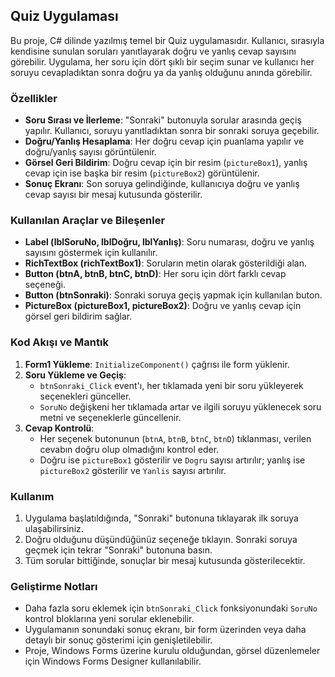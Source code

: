 ## Quiz Uygulaması

Bu proje, C# dilinde yazılmış temel bir Quiz uygulamasıdır. Kullanıcı, sırasıyla kendisine sunulan soruları yanıtlayarak doğru ve yanlış cevap sayısını görebilir. Uygulama, her soru için dört şıklı bir seçim sunar ve kullanıcı her soruyu cevapladıktan sonra doğru ya da yanlış olduğunu anında görebilir.

### Özellikler

- **Soru Sırası ve İlerleme**: "Sonraki" butonuyla sorular arasında geçiş yapılır. Kullanıcı, soruyu yanıtladıktan sonra bir sonraki soruya geçebilir.
- **Doğru/Yanlış Hesaplama**: Her doğru cevap için puanlama yapılır ve doğru/yanlış sayısı görüntülenir.
- **Görsel Geri Bildirim**: Doğru cevap için bir resim (`pictureBox1`), yanlış cevap için ise başka bir resim (`pictureBox2`) görüntülenir.
- **Sonuç Ekranı**: Son soruya gelindiğinde, kullanıcıya doğru ve yanlış cevap sayısı bir mesaj kutusunda gösterilir.

### Kullanılan Araçlar ve Bileşenler

- **Label (lblSoruNo, lblDoğru, lblYanlış)**: Soru numarası, doğru ve yanlış sayısını göstermek için kullanılır.
- **RichTextBox (richTextBox1)**: Soruların metin olarak gösterildiği alan.
- **Button (btnA, btnB, btnC, btnD)**: Her soru için dört farklı cevap seçeneği.
- **Button (btnSonraki)**: Sonraki soruya geçiş yapmak için kullanılan buton.
- **PictureBox (pictureBox1, pictureBox2)**: Doğru ve yanlış cevap için görsel geri bildirim sağlar.

### Kod Akışı ve Mantık

1. **Form1 Yükleme**: `InitializeComponent()` çağrısı ile form yüklenir.
2. **Soru Yükleme ve Geçiş**:
   - `btnSonraki_Click` event'ı, her tıklamada yeni bir soru yükleyerek seçenekleri günceller.
   - `SoruNo` değişkeni her tıklamada artar ve ilgili soruyu yüklenecek soru metni ve seçeneklerle güncellenir.
3. **Cevap Kontrolü**:
   - Her seçenek butonunun (`btnA`, `btnB`, `btnC`, `btnD`) tıklanması, verilen cevabın doğru olup olmadığını kontrol eder.
   - Doğru ise `pictureBox1` gösterilir ve `Dogru` sayısı artırılır; yanlış ise `pictureBox2` gösterilir ve `Yanlis` sayısı artırılır.

### Kullanım

1. Uygulama başlatıldığında, "Sonraki" butonuna tıklayarak ilk soruya ulaşabilirsiniz.
2. Doğru olduğunu düşündüğünüz seçeneğe tıklayın. Sonraki soruya geçmek için tekrar "Sonraki" butonuna basın.
3. Tüm sorular bittiğinde, sonuçlar bir mesaj kutusunda gösterilecektir.

### Geliştirme Notları

- Daha fazla soru eklemek için `btnSonraki_Click` fonksiyonundaki `SoruNo` kontrol bloklarına yeni sorular eklenebilir.
- Uygulamanın sonundaki sonuç ekranı, bir form üzerinden veya daha detaylı bir sonuç gösterimi için genişletilebilir.
- Proje, Windows Forms üzerine kurulu olduğundan, görsel düzenlemeler için Windows Forms Designer kullanılabilir.
